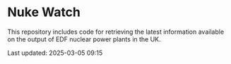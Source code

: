 # Nuke Watch

This repository includes code for retrieving the latest information available on the output of EDF nuclear power plants in the UK.

Last updated: 2025-03-05 09:15